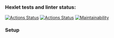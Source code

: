 ### Hexlet tests and linter status:

[![Actions Status](https://github.com/Femalopper/frontend-project-11/workflows/hexlet-check/badge.svg)](https://github.com/Femalopper/frontend-project-11/actions)
[![Actions Status](https://github.com/Femalopper/frontend-project-11/workflows/eslint-check/badge.svg)](https://github.com/Femalopper/frontend-project-11/actions)
[![Maintainability](https://api.codeclimate.com/v1/badges/fa3ae0954da4e8146867/maintainability)](https://codeclimate.com/github/Femalopper/frontend-project-11/maintainability)

### Setup
